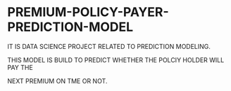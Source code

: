 # PREMIUM-POLICY-PAYER-PREDICTION-MODEL
IT IS DATA SCIENCE PROJECT RELATED TO PREDICTION MODELING.

THIS MODEL IS BUILD TO PREDICT
WHETHER THE POLCIY HOLDER WILL PAY THE

NEXT PREMIUM ON TME OR NOT.
